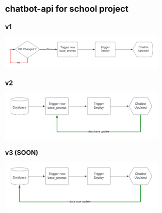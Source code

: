 # chatbot-api for school project

## v1

![v1](grphs/v1.png)

## v2

![v2](grphs/v2.png)
## v3 (SOON)

![v3](grphs/v3.png)